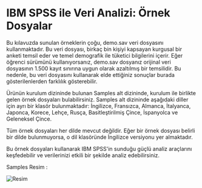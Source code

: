 # IBM SPSS ile Veri Analizi: Örnek Dosyalar

Bu kılavuzda sunulan örneklerin çoğu, demo.sav veri dosyasını kullanmaktadır. 
Bu veri dosyası, birkaç bin kişiyi kapsayan kurgusal bir anketi temsil eder ve temel demografik ile tüketici bilgilerini içerir. 
Eğer öğrenci sürümünü kullanıyorsanız, demo.sav dosyanız orijinal veri dosyasının 1.500 kayıt sınırına uygun olarak azaltılmış bir temsilidir. 
Bu nedenle, bu veri dosyasını kullanarak elde ettiğiniz sonuçlar burada gösterilenlerden farklılık gösterebilir.

Ürünün kurulum dizininde bulunan Samples alt dizininde, kurulum ile birlikte gelen örnek dosyaları bulabilirsiniz. 
Samples alt dizininde aşağıdaki diller için ayrı bir klasör bulunmaktadır: 
İngilizce, Fransızca, Almanca, İtalyanca, Japonca, Korece, Lehçe, Rusça, Basitleştirilmiş Çince, İspanyolca ve Geleneksel Çince.

Tüm örnek dosyaları her dilde mevcut değildir. 
Eğer bir örnek dosyası belirli bir dilde bulunmuyorsa, o dil klasöründe İngilizce versiyonu yer almaktadır.

Bu örnek dosyaları kullanarak IBM SPSS'in sunduğu güçlü analiz araçlarını keşfedebilir ve verilerinizi etkili bir şekilde analiz edebilirsiniz. 

Samples Resim :

![Resim](https://i.ibb.co/g6BD5PT/Sample-Files.png)
